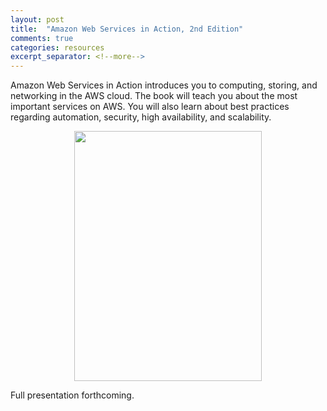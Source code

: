 ```yaml
---
layout: post
title:  "Amazon Web Services in Action, 2nd Edition"
comments: true
categories: resources
excerpt_separator: <!--more-->
---
```


Amazon Web Services in Action introduces you to computing, storing, and networking in the AWS cloud. The book will teach you about the most important services on AWS. You will also learn about best practices regarding automation, security, high availability, and scalability.
<!--more-->

<center><img src="https://images-na.ssl-images-amazon.com/images/I/41aM8E5PGFL._SX397_BO1,204,203,200_.jpg" style="height: 400px; width:300px;"/></center>

Full presentation forthcoming.
